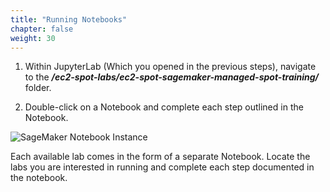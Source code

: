 ```yaml
---
title: "Running Notebooks"
chapter: false
weight: 30
---
```



1. Within JupyterLab (Which you opened in the previous steps), navigate to the ***/ec2-spot-labs/ec2-spot-sagemaker-managed-spot-training/*** folder.

2. Double-click on a Notebook and complete each step outlined in the Notebook.

![SageMaker Notebook Instance](/images/using-sagemaker-managed-spot-training/4.png)

Each available lab comes in the form of a separate Notebook. Locate the labs you are interested in running and complete each step documented in the notebook. 